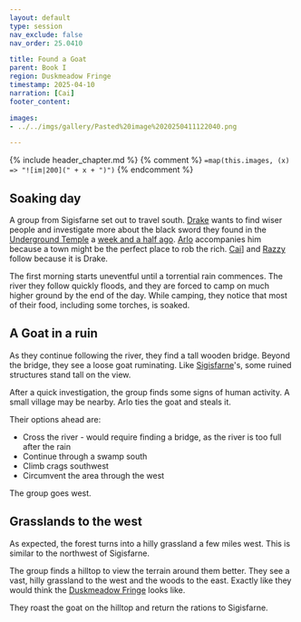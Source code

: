 ```yaml
---
layout: default
type: session
nav_exclude: false
nav_order: 25.0410

title: Found a Goat
parent: Book I
region: Duskmeadow Fringe
timestamp: 2025-04-10
narration: [Cai]
footer_content: 

images:
- ../../imgs/gallery/Pasted%20image%2020250411122040.png

---
```


{% include header_chapter.md %}
{% comment %}
`=map(this.images, (x) => "![im|200](" + x + ")")`
{% endcomment %}

## Soaking day

A group from Sigisfarne set out to travel south.
[Drake](../../directory/Sigisfarne/Drake.md) wants to find wiser people and investigate more about the black sword they found in the [Underground Temple](../../directory/DuskmeadowFringe/UndergroundTemple.md) a [week and a half ago](../../campaigns/Book_01/ep_009.md).
[Arlo](../../directory/Sigisfarne/Arlo.md) accompanies him because a town might be the perfect place to rob the rich.
[Cai](../../directory/Sigisfarne/Cai.md)] and [Razzy](../../directory/Sigisfarne/Razvan.md) follow because it is Drake.

The first morning starts uneventful until a torrential rain commences.
The river they follow quickly floods, and they are forced to camp on much higher ground by the end of the day.
While camping, they notice that most of their food, including some torches, is soaked.

## A Goat in a ruin

As they continue following the river, they find a tall wooden bridge.
Beyond the bridge, they see a loose goat ruminating.
Like [Sigisfarne](../../directory/Sigisfarne/index.md)'s, some ruined structures stand tall on the view.

After a quick investigation, the group finds some signs of human activity.
A small village may be nearby.
Arlo ties the goat and steals it.

Their options ahead are:

- Cross the river - would require finding a bridge, as the river is too full after the rain
- Continue through a swamp south
- Climb crags southwest
- Circumvent the area through the west

The group goes west.

## Grasslands to the west

As expected, the forest turns into a hilly grassland a few miles west.
This is similar to the northwest of Sigisfarne.

The group finds a hilltop to view the terrain around them better.
They see a vast, hilly grassland to the west and the woods to the east.
Exactly like they would think the [Duskmeadow Fringe](../../directory/DuskmeadowFringe/index.md) looks like.

They roast the goat on the hilltop and return the rations to Sigisfarne.
